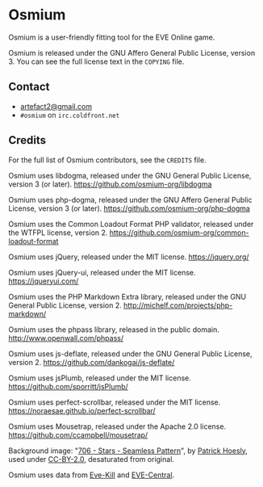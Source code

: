 Osmium
======

Osmium is a user-friendly fitting tool for the EVE Online game.

Osmium is released under the GNU Affero General Public License,
version 3. You can see the full license text in the `COPYING` file.

Contact
-------

* <artefact2@gmail.com>
* `#osmium` on `irc.coldfront.net`

Credits
-------

For the full list of Osmium contributors, see the `CREDITS` file.

Osmium uses libdogma, released under the GNU General Public License,
version 3 (or later).
<https://github.com/osmium-org/libdogma>

Osmium uses php-dogma, released under the GNU Affero General Public
License, version 3 (or later).
<https://github.com/osmium-org/php-dogma>

Osmium uses the Common Loadout Format PHP validator, released under
the WTFPL license, version 2.
<https://github.com/osmium-org/common-loadout-format>

Osmium uses jQuery, released under the MIT license.
<https://jquery.org/>

Osmium uses jQuery-ui, released under the MIT license.
<https://jqueryui.com/>

Osmium uses the PHP Markdown Extra library, released under the GNU
General Public License, version 2.
<http://michelf.com/projects/php-markdown/>

Osmium uses the phpass library, released in the public domain.
<http://www.openwall.com/phpass/>

Osmium uses js-deflate, released under the GNU General Public License,
version 2.
<https://github.com/dankogai/js-deflate/>

Osmium uses jsPlumb, released under the MIT license.
<https://github.com/sporritt/jsPlumb/>

Osmium uses perfect-scrollbar, released under the MIT license.
<https://noraesae.github.io/perfect-scrollbar/>

Osmium uses Mousetrap, released under the Apache 2.0 license.
<https://github.com/ccampbell/mousetrap/>

Background image: "[706 - Stars - Seamless
Pattern](https://secure.flickr.com/photos/zooboing/4594422812/)", by
[Patrick Hoesly](https://secure.flickr.com/photos/zooboing/), used
under [CC-BY-2.0](https://creativecommons.org/licenses/by/2.0/),
desaturated from original.

Osmium uses data from [Eve-Kill](https://eve-kill.com/) and
[EVE-Central](https://eve-central.com/).
